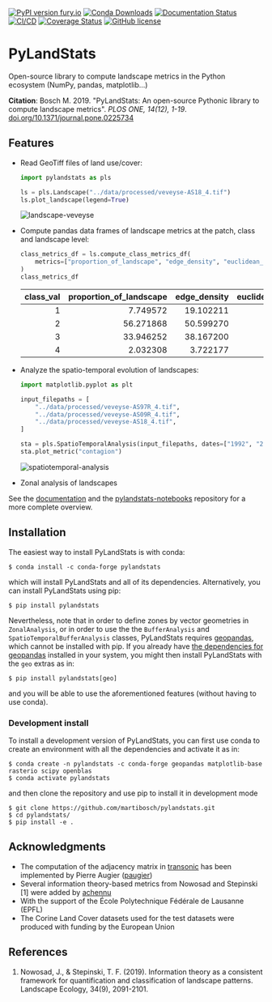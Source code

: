 [![PyPI version fury.io](https://badge.fury.io/py/pylandstats.svg)](https://pypi.python.org/pypi/pylandstats/)
[![Conda Downloads](https://img.shields.io/conda/dn/conda-forge/pylandstats.svg)](https://anaconda.org/conda-forge/pylandstats)
[![Documentation Status](https://readthedocs.org/projects/pylandstats/badge/?version=latest)](https://pylandstats.readthedocs.io/en/latest/?badge=latest)
[![CI/CD](https://github.com/martibosch/pylandstats/actions/workflows/dev.yml/badge.svg)](https://github.com/martibosch/pylandstats/blob/main/.github/workflows/dev.yml)
[![Coverage Status](https://coveralls.io/repos/github/martibosch/pylandstats/badge.svg?branch=master)](https://coveralls.io/github/martibosch/pylandstats?branch=master)
[![GitHub license](https://img.shields.io/github/license/martibosch/pylandstats.svg)](https://github.com/martibosch/pylandstats/blob/master/LICENSE)

# PyLandStats

Open-source library to compute landscape metrics in the Python ecosystem (NumPy, pandas, matplotlib...)

**Citation**: Bosch M. 2019. "PyLandStats: An open-source Pythonic library to compute landscape metrics". *PLOS ONE, 14(12), 1-19*. [doi.org/10.1371/journal.pone.0225734](https://doi.org/10.1371/journal.pone.0225734)

## Features

- Read GeoTiff files of land use/cover:

  ```python
  import pylandstats as pls

  ls = pls.Landscape("../data/processed/veveyse-AS18_4.tif")
  ls.plot_landscape(legend=True)
  ```

  ![landscape-veveyse](figures/landscape.png)

- Compute pandas data frames of landscape metrics at the patch, class and landscape level:

  ```python
  class_metrics_df = ls.compute_class_metrics_df(
      metrics=["proportion_of_landscape", "edge_density", "euclidean_nearest_neighbor_mn"]
  )
  class_metrics_df
  ```

  | class_val | proportion_of_landscape | edge_density | euclidean_nearest_neighbor_mn |
  | --------: | ----------------------: | -----------: | ----------------------------: |
  |         1 |                7.749572 |    19.102211 |                    309.244705 |
  |         2 |               56.271868 |    50.599270 |                    229.079970 |
  |         3 |               33.946252 |    38.167200 |                    253.299859 |
  |         4 |                2.032308 |     3.722177 |                    552.835154 |

- Analyze the spatio-temporal evolution of landscapes:

  ```python
  import matplotlib.pyplot as plt

  input_filepaths = [
      "../data/processed/veveyse-AS97R_4.tif",
      "../data/processed/veveyse-AS09R_4.tif",
      "../data/processed/veveyse-AS18_4.tif",
  ]

  sta = pls.SpatioTemporalAnalysis(input_filepaths, dates=["1992", "2004", "2012"])
  sta.plot_metric("contagion")
  ```

  ![spatiotemporal-analysis](figures/spatiotemporal.png)

- Zonal analysis of landscapes

See the [documentation](https://pylandstats.readthedocs.io/en/latest/?badge=latest) and the [pylandstats-notebooks](https://github.com/martibosch/pylandstats-notebooks) repository for a more complete overview.

## Installation

The easiest way to install PyLandStats is with conda:

```
$ conda install -c conda-forge pylandstats
```

which will install PyLandStats and all of its dependencies. Alternatively, you can install PyLandStats using pip:

```
$ pip install pylandstats
```

Nevertheless, note that in order to define zones by vector geometries in `ZonalAnalysis`, or in order to use the the `BufferAnalysis` and `SpatioTemporalBufferAnalysis` classes, PyLandStats requires [geopandas](https://github.com/geopandas/geopandas), which cannot be installed with pip. If you already have [the dependencies for geopandas](https://geopandas.readthedocs.io/en/latest/install.html#dependencies) installed in your system, you might then install PyLandStats with the `geo` extras as in:

```
$ pip install pylandstats[geo]
```

and you will be able to use the aforementioned features (without having to use conda).

### Development install

To install a development version of PyLandStats, you can first use conda to create an environment with all the dependencies and activate it as in:

```
$ conda create -n pylandstats -c conda-forge geopandas matplotlib-base rasterio scipy openblas
$ conda activate pylandstats
```

and then clone the repository and use pip to install it in development mode

```
$ git clone https://github.com/martibosch/pylandstats.git
$ cd pylandstats/
$ pip install -e .
```

## Acknowledgments

- The computation of the adjacency matrix in [transonic](https://github.com/fluiddyn/transonic) has been implemented by Pierre Augier ([paugier](https://github.com/paugier))
- Several information theory-based metrics from Nowosad and Stepinski \[1\] were added by [achennu](https://github.com/achennu)
- With the support of the École Polytechnique Fédérale de Lausanne (EPFL)
- The Corine Land Cover datasets used for the test datasets were produced with funding by the European Union

## References

1. Nowosad, J., & Stepinski, T. F. (2019). Information theory as a consistent framework for quantification and classification of landscape patterns. Landscape Ecology, 34(9), 2091-2101.
